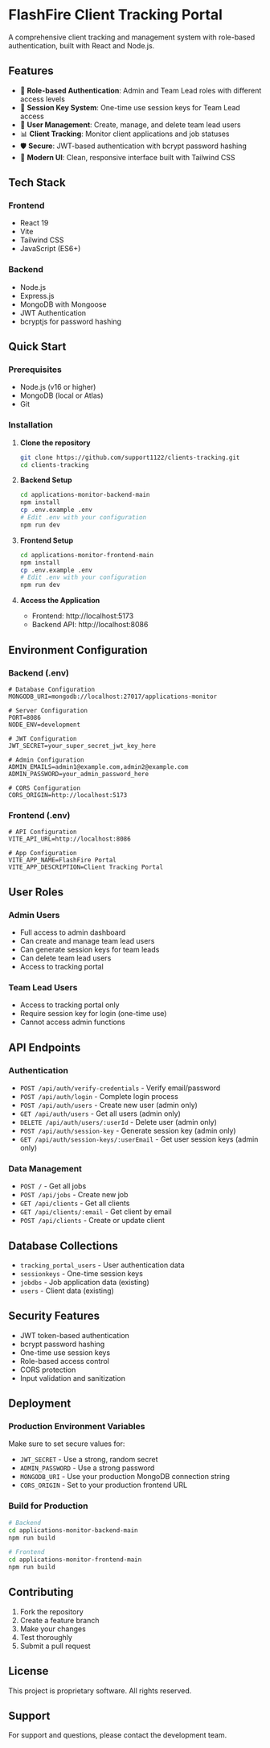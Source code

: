 # FlashFire Client Tracking Portal

A comprehensive client tracking and management system with role-based authentication, built with React and Node.js.

## Features

- 🔐 **Role-based Authentication**: Admin and Team Lead roles with different access levels
- 🎫 **Session Key System**: One-time use session keys for Team Lead access
- 👥 **User Management**: Create, manage, and delete team lead users
- 📊 **Client Tracking**: Monitor client applications and job statuses
- 🛡️ **Secure**: JWT-based authentication with bcrypt password hashing
- 🎨 **Modern UI**: Clean, responsive interface built with Tailwind CSS

## Tech Stack

### Frontend
- React 19
- Vite
- Tailwind CSS
- JavaScript (ES6+)

### Backend
- Node.js
- Express.js
- MongoDB with Mongoose
- JWT Authentication
- bcryptjs for password hashing

## Quick Start

### Prerequisites
- Node.js (v16 or higher)
- MongoDB (local or Atlas)
- Git

### Installation

1. **Clone the repository**
   ```bash
   git clone https://github.com/support1122/clients-tracking.git
   cd clients-tracking
   ```

2. **Backend Setup**
   ```bash
   cd applications-monitor-backend-main
   npm install
   cp .env.example .env
   # Edit .env with your configuration
   npm run dev
   ```

3. **Frontend Setup**
   ```bash
   cd applications-monitor-frontend-main
   npm install
   cp .env.example .env
   # Edit .env with your configuration
   npm run dev
   ```

4. **Access the Application**
   - Frontend: http://localhost:5173
   - Backend API: http://localhost:8086

## Environment Configuration

### Backend (.env)
```env
# Database Configuration
MONGODB_URI=mongodb://localhost:27017/applications-monitor

# Server Configuration
PORT=8086
NODE_ENV=development

# JWT Configuration
JWT_SECRET=your_super_secret_jwt_key_here

# Admin Configuration
ADMIN_EMAILS=admin1@example.com,admin2@example.com
ADMIN_PASSWORD=your_admin_password_here

# CORS Configuration
CORS_ORIGIN=http://localhost:5173
```

### Frontend (.env)
```env
# API Configuration
VITE_API_URL=http://localhost:8086

# App Configuration
VITE_APP_NAME=FlashFire Portal
VITE_APP_DESCRIPTION=Client Tracking Portal
```

## User Roles

### Admin Users
- Full access to admin dashboard
- Can create and manage team lead users
- Can generate session keys for team leads
- Can delete team lead users
- Access to tracking portal

### Team Lead Users
- Access to tracking portal only
- Require session key for login (one-time use)
- Cannot access admin functions

## API Endpoints

### Authentication
- `POST /api/auth/verify-credentials` - Verify email/password
- `POST /api/auth/login` - Complete login process
- `POST /api/auth/users` - Create new user (admin only)
- `GET /api/auth/users` - Get all users (admin only)
- `DELETE /api/auth/users/:userId` - Delete user (admin only)
- `POST /api/auth/session-key` - Generate session key (admin only)
- `GET /api/auth/session-keys/:userEmail` - Get user session keys (admin only)

### Data Management
- `POST /` - Get all jobs
- `POST /api/jobs` - Create new job
- `GET /api/clients` - Get all clients
- `GET /api/clients/:email` - Get client by email
- `POST /api/clients` - Create or update client

## Database Collections

- `tracking_portal_users` - User authentication data
- `sessionkeys` - One-time session keys
- `jobdbs` - Job application data (existing)
- `users` - Client data (existing)

## Security Features

- JWT token-based authentication
- bcrypt password hashing
- One-time use session keys
- Role-based access control
- CORS protection
- Input validation and sanitization

## Deployment

### Production Environment Variables
Make sure to set secure values for:
- `JWT_SECRET` - Use a strong, random secret
- `ADMIN_PASSWORD` - Use a strong password
- `MONGODB_URI` - Use your production MongoDB connection string
- `CORS_ORIGIN` - Set to your production frontend URL

### Build for Production
```bash
# Backend
cd applications-monitor-backend-main
npm run build

# Frontend
cd applications-monitor-frontend-main
npm run build
```

## Contributing

1. Fork the repository
2. Create a feature branch
3. Make your changes
4. Test thoroughly
5. Submit a pull request

## License

This project is proprietary software. All rights reserved.

## Support

For support and questions, please contact the development team.